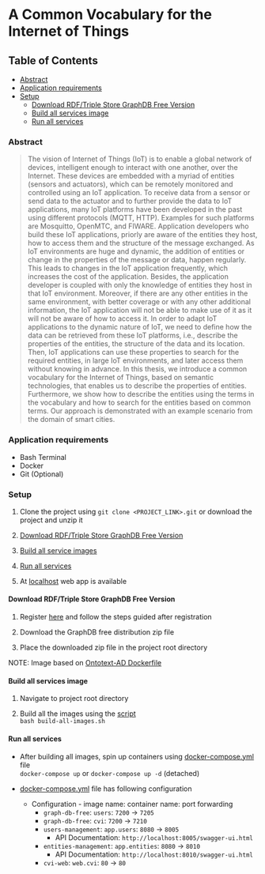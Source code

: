 # A Common Vocabulary for the Internet of Things

## Table of Contents

* [Abstract](#abstract)
* [Application requirements](#application-requirements)
* [Setup](#setup)
    * [Download RDF/Triple Store GraphDB Free Version](#download-rdftriple-store-graphdb-free-version)
    * [Build all services image](#build-all-services-image)
    * [Run all services](#run-all-services)

### Abstract
> The vision of Internet of Things (IoT) is to enable a global network of devices, intelligent enough to interact with one another, over the Internet. These devices are embedded with a myriad of entities (sensors and actuators), which can be remotely monitored and controlled using an IoT application. To receive data from a sensor or send data to the actuator and to further provide the data to IoT applications, many IoT platforms have been developed in the past using different protocols (MQTT, HTTP). Examples for such platforms are Mosquitto, OpenMTC, and FIWARE. Application developers who build these IoT applications, priorly are aware of the entities they host, how to access them and the structure of the message exchanged. As IoT environments are huge and dynamic, the addition of entities or change in the properties of the message or data, happen regularly. This leads to changes in the IoT application frequently, which increases the cost of the application. Besides, the application developer is coupled with only the knowledge of entities they host in that IoT environment. Moreover, if there are any other entities in the same environment, with better coverage or with any other additional information, the IoT application will not be able to make use of it as it will not be aware of how to access it. In order to adapt IoT applications to the dynamic nature of IoT, we need to define how the data can be retrieved from these IoT platforms, i.e., describe the properties of the entities, the structure of the data and its location. Then, IoT applications can use these properties to search for the required entities, in large IoT environments, and later access them without knowing in advance. In this thesis, we introduce a common vocabulary for the Internet of Things, based on semantic technologies, that enables us to describe the properties of entities. Furthermore, we show how to describe the entities using the terms in the vocabulary and how to search for the entities based on common terms. Our approach is demonstrated with an example scenario from the domain of smart cities.

### Application requirements

- Bash Terminal
- Docker
- Git (Optional)

### Setup

1. Clone the project using `git clone <PROJECT_LINK>.git` or download the project and unzip it

1. [Download RDF/Triple Store GraphDB Free Version](#download-rdftriple-store-graphdb-free-version) 

1. [Build all service images](#build-all-services-image)
  
1. [Run all services](#run-all-services)
                         
1. At [localhost](http://localhost) web app is available 

#### Download RDF/Triple Store GraphDB Free Version

1. Register [here](https://www.ontotext.com/products/graphdb/) and follow the steps guided after registration

1. Download the GraphDB free distribution zip file  

1. Place the downloaded zip file in the project root directory

NOTE: Image based on [Ontotext-AD Dockerfile][Ontotext-AD Dockerfile]

#### Build all services image

1. Navigate to project root directory

1. Build all the images using the [script](./build-all-images.sh)  
    `bash build-all-images.sh` 
     
#### Run all services

- After building all images, spin up containers using [docker-compose.yml](./docker-compose.yml) file  
`docker-compose up` or `docker-compose up -d` (detached)

- [docker-compose.yml](./docker-compose.yml) file has following configuration
    - Configuration - image name: container name: port forwarding
        - `graph-db-free`: `users`: `7200` -> `7205`
        - `graph-db-free`: `cvi`: `7200` -> `7210`
        - `users-management`: `app.users`: `8080` -> `8005`
            - API Documentation: `http://localhost:8005/swagger-ui.html`
        - `entities-management`: `app.entities`: `8080` -> `8010`
            - API Documentation: `http://localhost:8010/swagger-ui.html`
        - `cvi-web`: `web.cvi`: `80` -> `80`
            



[Ontotext-AD Dockerfile]: https://github.com/Ontotext-AD/graphdb-docker/blob/master/free-edition/Dockerfile "Ontotext-AD Dockerfile"